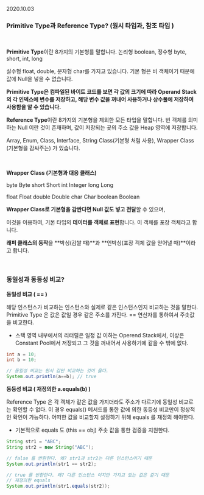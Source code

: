 2020.10.03

### **Primitive Type과 Reference Type? (원시 타입과, 참조 타입 )**
<br/>

**Primitive Type**이란 8가지의 기본형를 말합니다. 논리형 boolean, 정수형 byte, short, int, long

실수형 float, double, 문자형 char를 가지고 있습니다. 기본 형은 비 객체이기 때문에 값에 Null을 넣을 수 없습니다.

**Primitive Type은 컴파일된 바이트 코드를 보면 각 값의 크기에 따라 Operand Stack의 각 인덱스에 변수를 저장하고, 해당 변수 값을 꺼내어 사용하거나 상수풀에 저장하여 사용함을 알 수 있습니다.**

**Reference Type**이란 8가지의 기본형을 제외한 모든 타입을 말합니다. 빈 객체를 의미하는 Null 이란 것이 존재하며, 값이 저장되는 곳의 주소 값을 Heap 영역에 저장합니다.

Array, Enum, Class, Interface, String Class(기본형 처럼 사용), Wrapper Class (기본형을 감싸주는) 가 있습니다.

<br/>

**Wrapper Class (기본형과 대응 클래스)**

byte Byte	        short Short	        int Integer	long Long

float Float	double Double	char Char 	boolean Boolean

**Wrapper Class로 기본형을 감싼다면 Null 값도 넣고 전달**할 수 있으며,

이것을 이용하여, 기본 타입의 **데이터를 객체로 표현**합니다. 이 객체를 포장 객체라고 합니다.

**래퍼 클래스의 동작**을 **박싱(감쌀 때)**과 **언박싱(포장 객체 값을 얻어낼 때)**이라고 합니다.

<br/>

### **동일성과 동등성 비교?**

**동일성 비교 ( == )**

해당 인스턴스가 비교하는 인스턴스와 실제로 같은 인스턴스인지 비교하는 것을 말한다. Primitive Type 은 값은 값일 경우 같은 주소를 가진다. 
== 연산자를 통하여서 주솟값을 비교한다. 
+ 스택 영역 내부에서의 리터럴은 일정 값 이하는 Operend Stack에서, 이상은 Constant Pool에서 저장되고 그 것을 꺼내어서 사용하기에 같을 수 밖에 없다.

```java
int a = 10;
int b = 10;

// 동일성 비교는 원시 값만 비교하는 것이 옳다. 
System.out.println(a==b); // true
```

**동등성 비교 ( 재정의한 a.equals(b) )** 

Reference Type 은 각 객체가 같은 값을 가지더라도 주소가 다르기에 동일성 비교로는 확인할 수 없다. 이 경우 equals() 메서드를 통한 값에 의한 동등성 비교만이 정상적인 확인이 가능하다.
어떠한 값을 비교할지 설정하기 위해 equals 를 재정의 해야한다.
+ 기본적으로 equals 도 (this == obj) 주솟 값을 통한 검증을 지원한다.

```java
String str1 = "ABC";
String str2 = new String("ABC");

// false 를 반환한다. 왜? str1과 str2는 다른 인스턴스이기 때문
System.out.println(str1 == str2);

// true 를 반환한다. 왜? 다른 인스턴스 이지만 가지고 있는 값은 같기 때문
// 재정의한 equals
System.out.println(str1.equals(str2));

```

